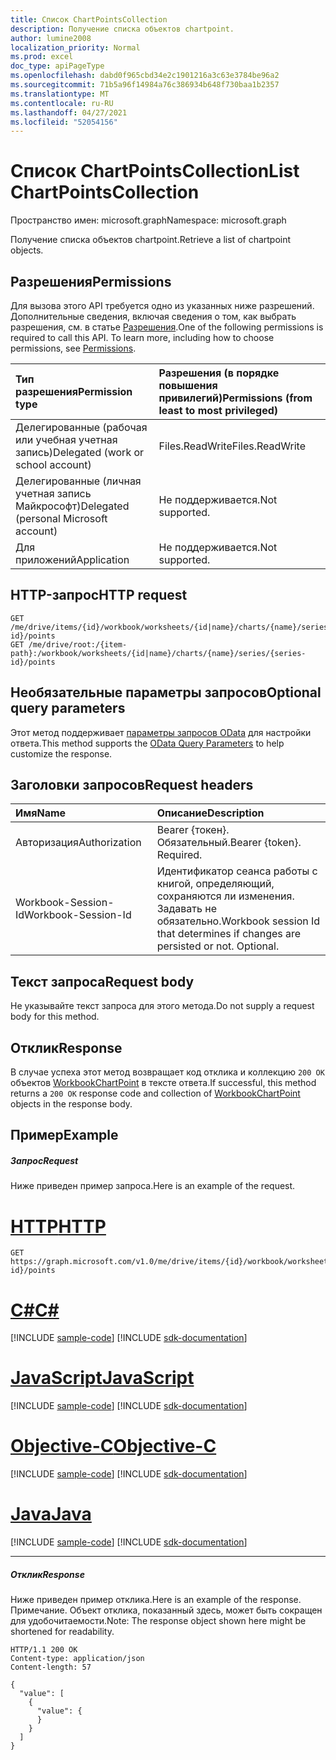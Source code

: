 ```yaml
---
title: Список ChartPointsCollection
description: Получение списка объектов chartpoint.
author: lumine2008
localization_priority: Normal
ms.prod: excel
doc_type: apiPageType
ms.openlocfilehash: dabd0f965cbd34e2c1901216a3c63e3784be96a2
ms.sourcegitcommit: 71b5a96f14984a76c386934b648f730baa1b2357
ms.translationtype: MT
ms.contentlocale: ru-RU
ms.lasthandoff: 04/27/2021
ms.locfileid: "52054156"
---
```

# <a name="list-chartpointscollection"></a><span data-ttu-id="0ed7e-103">Список ChartPointsCollection</span><span class="sxs-lookup"><span data-stu-id="0ed7e-103">List ChartPointsCollection</span></span>

<span data-ttu-id="0ed7e-104">Пространство имен: microsoft.graph</span><span class="sxs-lookup"><span data-stu-id="0ed7e-104">Namespace: microsoft.graph</span></span>

<span data-ttu-id="0ed7e-105">Получение списка объектов chartpoint.</span><span class="sxs-lookup"><span data-stu-id="0ed7e-105">Retrieve a list of chartpoint objects.</span></span>
## <a name="permissions"></a><span data-ttu-id="0ed7e-106">Разрешения</span><span class="sxs-lookup"><span data-stu-id="0ed7e-106">Permissions</span></span>
<span data-ttu-id="0ed7e-p101">Для вызова этого API требуется одно из указанных ниже разрешений. Дополнительные сведения, включая сведения о том, как выбрать разрешения, см. в статье [Разрешения](/graph/permissions-reference).</span><span class="sxs-lookup"><span data-stu-id="0ed7e-p101">One of the following permissions is required to call this API. To learn more, including how to choose permissions, see [Permissions](/graph/permissions-reference).</span></span>

|<span data-ttu-id="0ed7e-109">Тип разрешения</span><span class="sxs-lookup"><span data-stu-id="0ed7e-109">Permission type</span></span>      | <span data-ttu-id="0ed7e-110">Разрешения (в порядке повышения привилегий)</span><span class="sxs-lookup"><span data-stu-id="0ed7e-110">Permissions (from least to most privileged)</span></span>              |
|:--------------------|:---------------------------------------------------------|
|<span data-ttu-id="0ed7e-111">Делегированные (рабочая или учебная учетная запись)</span><span class="sxs-lookup"><span data-stu-id="0ed7e-111">Delegated (work or school account)</span></span> | <span data-ttu-id="0ed7e-112">Files.ReadWrite</span><span class="sxs-lookup"><span data-stu-id="0ed7e-112">Files.ReadWrite</span></span>    |
|<span data-ttu-id="0ed7e-113">Делегированные (личная учетная запись Майкрософт)</span><span class="sxs-lookup"><span data-stu-id="0ed7e-113">Delegated (personal Microsoft account)</span></span> | <span data-ttu-id="0ed7e-114">Не поддерживается.</span><span class="sxs-lookup"><span data-stu-id="0ed7e-114">Not supported.</span></span>    |
|<span data-ttu-id="0ed7e-115">Для приложений</span><span class="sxs-lookup"><span data-stu-id="0ed7e-115">Application</span></span> | <span data-ttu-id="0ed7e-116">Не поддерживается.</span><span class="sxs-lookup"><span data-stu-id="0ed7e-116">Not supported.</span></span> |

## <a name="http-request"></a><span data-ttu-id="0ed7e-117">HTTP-запрос</span><span class="sxs-lookup"><span data-stu-id="0ed7e-117">HTTP request</span></span>
<!-- { "blockType": "ignored" } -->
```http
GET /me/drive/items/{id}/workbook/worksheets/{id|name}/charts/{name}/series/{series-id}/points
GET /me/drive/root:/{item-path}:/workbook/worksheets/{id|name}/charts/{name}/series/{series-id}/points
```
## <a name="optional-query-parameters"></a><span data-ttu-id="0ed7e-118">Необязательные параметры запросов</span><span class="sxs-lookup"><span data-stu-id="0ed7e-118">Optional query parameters</span></span>
<span data-ttu-id="0ed7e-119">Этот метод поддерживает [параметры запросов OData](/graph/query-parameters) для настройки ответа.</span><span class="sxs-lookup"><span data-stu-id="0ed7e-119">This method supports the [OData Query Parameters](/graph/query-parameters) to help customize the response.</span></span>

## <a name="request-headers"></a><span data-ttu-id="0ed7e-120">Заголовки запросов</span><span class="sxs-lookup"><span data-stu-id="0ed7e-120">Request headers</span></span>
| <span data-ttu-id="0ed7e-121">Имя</span><span class="sxs-lookup"><span data-stu-id="0ed7e-121">Name</span></span>      |<span data-ttu-id="0ed7e-122">Описание</span><span class="sxs-lookup"><span data-stu-id="0ed7e-122">Description</span></span>|
|:----------|:----------|
| <span data-ttu-id="0ed7e-123">Авторизация</span><span class="sxs-lookup"><span data-stu-id="0ed7e-123">Authorization</span></span>  | <span data-ttu-id="0ed7e-p102">Bearer {токен}. Обязательный.</span><span class="sxs-lookup"><span data-stu-id="0ed7e-p102">Bearer {token}. Required.</span></span> |
| <span data-ttu-id="0ed7e-126">Workbook-Session-Id</span><span class="sxs-lookup"><span data-stu-id="0ed7e-126">Workbook-Session-Id</span></span>  | <span data-ttu-id="0ed7e-p103">Идентификатор сеанса работы с книгой, определяющий, сохраняются ли изменения. Задавать не обязательно.</span><span class="sxs-lookup"><span data-stu-id="0ed7e-p103">Workbook session Id that determines if changes are persisted or not. Optional.</span></span>|

## <a name="request-body"></a><span data-ttu-id="0ed7e-129">Текст запроса</span><span class="sxs-lookup"><span data-stu-id="0ed7e-129">Request body</span></span>
<span data-ttu-id="0ed7e-130">Не указывайте текст запроса для этого метода.</span><span class="sxs-lookup"><span data-stu-id="0ed7e-130">Do not supply a request body for this method.</span></span>

## <a name="response"></a><span data-ttu-id="0ed7e-131">Отклик</span><span class="sxs-lookup"><span data-stu-id="0ed7e-131">Response</span></span>

<span data-ttu-id="0ed7e-132">В случае успеха этот метод возвращает код отклика и коллекцию `200 OK` объектов [WorkbookChartPoint](../resources/chartpoint.md) в тексте ответа.</span><span class="sxs-lookup"><span data-stu-id="0ed7e-132">If successful, this method returns a `200 OK` response code and collection of [WorkbookChartPoint](../resources/chartpoint.md) objects in the response body.</span></span>
## <a name="example"></a><span data-ttu-id="0ed7e-133">Пример</span><span class="sxs-lookup"><span data-stu-id="0ed7e-133">Example</span></span>
##### <a name="request"></a><span data-ttu-id="0ed7e-134">Запрос</span><span class="sxs-lookup"><span data-stu-id="0ed7e-134">Request</span></span>
<span data-ttu-id="0ed7e-135">Ниже приведен пример запроса.</span><span class="sxs-lookup"><span data-stu-id="0ed7e-135">Here is an example of the request.</span></span>

# <a name="http"></a>[<span data-ttu-id="0ed7e-136">HTTP</span><span class="sxs-lookup"><span data-stu-id="0ed7e-136">HTTP</span></span>](#tab/http)
<!-- {
  "blockType": "request",
  "name": "get_chartpointscollection"
}-->
```msgraph-interactive
GET https://graph.microsoft.com/v1.0/me/drive/items/{id}/workbook/worksheets/{id|name}/charts/{name}/series/{series-id}/points
```
# <a name="c"></a>[<span data-ttu-id="0ed7e-137">C#</span><span class="sxs-lookup"><span data-stu-id="0ed7e-137">C#</span></span>](#tab/csharp)
[!INCLUDE [sample-code](../includes/snippets/csharp/get-chartpointscollection-csharp-snippets.md)]
[!INCLUDE [sdk-documentation](../includes/snippets/snippets-sdk-documentation-link.md)]

# <a name="javascript"></a>[<span data-ttu-id="0ed7e-138">JavaScript</span><span class="sxs-lookup"><span data-stu-id="0ed7e-138">JavaScript</span></span>](#tab/javascript)
[!INCLUDE [sample-code](../includes/snippets/javascript/get-chartpointscollection-javascript-snippets.md)]
[!INCLUDE [sdk-documentation](../includes/snippets/snippets-sdk-documentation-link.md)]

# <a name="objective-c"></a>[<span data-ttu-id="0ed7e-139">Objective-C</span><span class="sxs-lookup"><span data-stu-id="0ed7e-139">Objective-C</span></span>](#tab/objc)
[!INCLUDE [sample-code](../includes/snippets/objc/get-chartpointscollection-objc-snippets.md)]
[!INCLUDE [sdk-documentation](../includes/snippets/snippets-sdk-documentation-link.md)]

# <a name="java"></a>[<span data-ttu-id="0ed7e-140">Java</span><span class="sxs-lookup"><span data-stu-id="0ed7e-140">Java</span></span>](#tab/java)
[!INCLUDE [sample-code](../includes/snippets/java/get-chartpointscollection-java-snippets.md)]
[!INCLUDE [sdk-documentation](../includes/snippets/snippets-sdk-documentation-link.md)]

---

##### <a name="response"></a><span data-ttu-id="0ed7e-141">Отклик</span><span class="sxs-lookup"><span data-stu-id="0ed7e-141">Response</span></span>
<span data-ttu-id="0ed7e-142">Ниже приведен пример отклика.</span><span class="sxs-lookup"><span data-stu-id="0ed7e-142">Here is an example of the response.</span></span> <span data-ttu-id="0ed7e-143">Примечание. Объект отклика, показанный здесь, может быть сокращен для удобочитаемости.</span><span class="sxs-lookup"><span data-stu-id="0ed7e-143">Note: The response object shown here might be shortened for readability.</span></span>
<!-- {
  "blockType": "response",
  "truncated": true,
  "@odata.type": "microsoft.graph.workbookChartPoint",
  "isCollection": true
} -->
```http
HTTP/1.1 200 OK
Content-type: application/json
Content-length: 57

{
  "value": [
    {
      "value": {
      }
    }
  ]
}
```

<!-- uuid: 8fcb5dbc-d5aa-4681-8e31-b001d5168d79
2015-10-25 14:57:30 UTC -->
<!-- {
  "type": "#page.annotation",
  "description": "List ChartPointsCollection",
  "keywords": "",
  "section": "documentation",
  "tocPath": "",
  "suppressions": [
  ]
}-->
